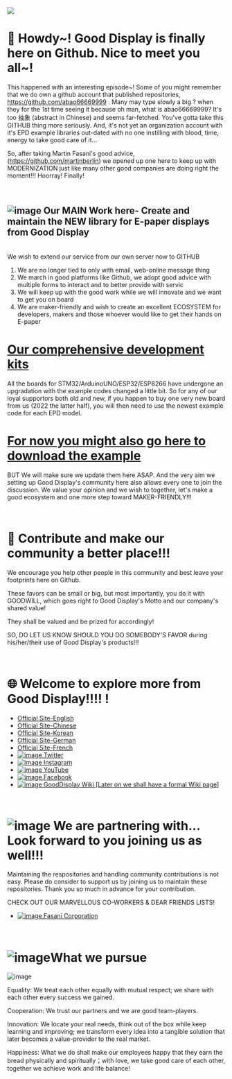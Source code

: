 <img src="https://img202.yun300.cn/img/logo2.jpg?tenantId=160096&viewType=1&k=1666237715000" />

#  👋 Howdy~! Good Display is finally here on Github. Nice to meet you all~!
This happened with an interesting episode~!
Some of you might remember that we do own a github account that published repositories, https://github.com/abao66669999 . 
Many may type slowly a big ? when they for the 1st time seeing it because oh man, what is abao66669999? It's too 抽象 (abstract in Chinese) and seems far-fetched.
You've gotta take this GITHUB thing more seriously.
And, it's not yet an organization account with it's EPD example libraries out-dated with no one instilling with blood, time, energy to take good care of it...

So, after taking Martin Fasani's good advice, (https://github.com/martinberlin) we opened up one here to keep up with MODERNIZATION just like many other good companies are doing right the moment!!! Hoorray! Finally!

<br/>


![image](https://user-images.githubusercontent.com/57305534/199925093-b4d09432-632e-4e68-8f09-290f778ff53f.png)
Our MAIN Work here- Create and maintain the NEW library for E-paper displays from Good Display
-----------------------------------------------------------------------------------------------
<br/>
We wish to extend our service from our own server now to GITHUB

<br/>


1. We are no longer tied to only with email, web-online message thing<br/>
2. We march in good platforms like Github, we adopt good advice with multiple forms to interact and to better provide with servic<br/>
3. We will keep up with the good work while we will innovate and we want to get you on board<br/>
4. We are maker-friendly and wish to create an excellent ECOSYSTEM for developers, makers and those whoever would like to get their hands on E-paper<br/>


# [Our comprehensive development kits](https://www.good-display.com/product/53/) 
All the boards for STM32/ArduinoUNO/ESP32/ESP8266 have undergone an upgradation with the example codes changed a little bit.
So for any of our loyal supportors both old and new, if you happen to buy one very new board from us (2022 the latter half),
you will then need to use the newest example code for each EPD model.
<br/>

# [For now you might also go here to download the example](https://www.good-display.com/blank15.html) 


BUT We will make sure we update them here ASAP. And the very aim we setting up Good Display's community here also allows every one to join the discussion.
We value your opinion and we wish to together, let's make a good ecosystem and one more step toward MAKER-FRIENDLY!!!



<br/>

#  🙌 Contribute and make our community a better place!!!
We encourage you help other people in this community and best leave your footprints here on Github.<br/>

These favors can be small or big, but most importantly, you do it with GOODWILL, which goes right to Good Display's Motto and our company's shared value!<br/>

They shall be valued and be prized for accordingly!<br/>

SO, DO LET US KNOW SHOULD YOU DO SOMEBODY'S FAVOR during his/her/their use of Good Display's products!!!



<br/>






#  🌐 Welcome to explore more from Good Display!!!! !

- [Official Site-English](https://www.good-display.com/) 
- [Official Site-Chinese](https://www.good-display.cn/) 
- [Official Site-Korean](https://kr.good-display.com/) 
- [Official Site-German](https://de.good-display.com/) 
- [Official Site-French](https://fr.good-display.com/) 
- [![image](https://user-images.githubusercontent.com/57305534/199913828-98c20172-3b5c-4735-a78d-18b1cec6f72a.png)
Twitter](https://twitter.com/GoodDisplayCN)
- [![image](https://user-images.githubusercontent.com/57305534/199913776-5cfb470c-ea61-4fb2-8e44-af10d9a9129d.png)
Instagram](https://www.instagram.com/goodisplaychinaepaper/)
- [![image](https://user-images.githubusercontent.com/57305534/199913731-a85965f2-da2d-42ea-bb05-18d9327b7fd1.png)
YouTube](https://www.youtube.com/user/dlgoodlcd/featured)
- [![image](https://user-images.githubusercontent.com/57305534/199913565-90288e94-cb4d-49b5-b2cc-a37f75282cd4.png)
Facebook](https://www.facebook.com/GoodispalyEpaper)
- [![image](https://user-images.githubusercontent.com/57305534/199913903-d2834fd4-e0dc-4cfd-b2c2-3d5fac0902da.png)
GoodDisplay Wiki    [Later on we shall have a formal Wiki page]](https://www.eink-display.com/news/54.html)




<br/>


#  ![image](https://user-images.githubusercontent.com/57305534/199925218-ca900e85-c004-48c9-a666-19d803e6ccae.png) We are partnering with... Look forward to you joining us as well!!!

Maintaining the respositories and handling community contributions is not easy. 
Please do consider to support us by joining us to maintain these repositories. Thank you so much in advance for your contribution.


CHECK OUT OUR MARVELLOUS CO-WORKERS & DEAR FRIENDS LISTS!
- [![image](https://user-images.githubusercontent.com/57305534/199915086-7fab4da6-61ed-4d87-8af9-85163372cf94.png)
Fasani Corporation](https://fasani.de/) 
<br/>



# ![image](https://user-images.githubusercontent.com/57305534/199925662-35fb329b-9ead-438e-af12-cab7265b3cf2.png)What we pursue  
    
![image](https://user-images.githubusercontent.com/57305534/199925452-0fd5b700-fd34-4fe4-adca-971235fbc6f2.png)
<br/>
 
Equality: We treat each other equally with mutual respect; we share with each other every success we gained. <br/>

Cooperation: We trust our partners and we are good team-players. <br/>

Innovation: We locate your real needs, think out of the box while keep learning and improving; we transform every idea into a tangible solution that later becomes a value-provider to the real market. <br/>

Happiness: What we do shall make our employees happy that they earn the bread physically and spiritually；with love, we take good care of each other, together we achieve work and life balance!
<br/>








<br/>
